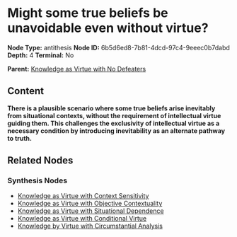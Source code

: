 # Might some true beliefs be unavoidable even without virtue?

**Node Type:** antithesis
**Node ID:** 6b5d6ed8-7b81-4dcd-97c4-9eeec0b7dabd
**Depth:** 4
**Terminal:** No

**Parent:** [Knowledge as Virtue with No Defeaters](knowledge-as-virtue-with-no-defeaters-synthesis-e1671132-c55e-4c61-9a9c-348d2b22e150.md)

## Content

**There is a plausible scenario where some true beliefs arise inevitably from situational contexts, without the requirement of intellectual virtue guiding them. This challenges the exclusivity of intellectual virtue as a necessary condition by introducing inevitability as an alternate pathway to truth.**

## Related Nodes

### Synthesis Nodes

- [Knowledge as Virtue with Context Sensitivity](knowledge-as-virtue-with-context-sensitivity-synthesis-cbdb45d0-1049-4aca-9b44-bec673b9c96e.md)
- [Knowledge as Virtue with Objective Contextuality](knowledge-as-virtue-with-objective-contextuality-synthesis-21153d52-812a-4814-ad3a-907ae77ed0fc.md)
- [Knowledge as Virtue with Situational Dependence](knowledge-as-virtue-with-situational-dependence-synthesis-2c19d1e7-a216-437e-9c8f-95242ef26d6b.md)
- [Knowledge as Virtue with Conditional Virtue](knowledge-as-virtue-with-conditional-virtue-synthesis-be9d2543-d6a8-4e12-8a39-e7c83428a6ad.md)
- [Knowledge by Virtue with Circumstantial Analysis](knowledge-by-virtue-with-circumstantial-analysis-synthesis-515147af-97bb-4a67-9812-aba8f5834c5c.md)
